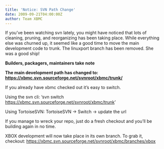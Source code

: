 ```yaml
---
title: 'Notice: SVN Path Change'
date: 2009-09-21T04:00:00Z
author: Team XBMC
---
```

If you’ve been watching svn lately, you might have noticed that lots of cleaning, pruning, and reorganizing has been taking place. While everything else was churned up, it seemed like a good time to move the main development code to trunk. The linuxport branch has been removed. She was a good ship!

 **Builders, packagers, maintainers take note** 

 **The main development path has changed to: <https://xbmc.svn.sourceforge.net/svnroot/xbmc/trunk/>**

 If you already have xbmc checked out it’s easy to switch.

 Using the svn cli: ‘svn switch <https://xbmc.svn.sourceforge.net/svnroot/xbmc/trunk>’

 Using TortoiseSVN: TortoiseSVN -\> Switch -\> update the url

 If you manage to wreck your repo, just do a fresh checkout and you’ll be building again in no time.

 XBOX development will now take place in its own branch. To grab it, checkout: <https://xbmc.svn.sourceforge.net/svnroot/xbmc/branches/xbox>

 